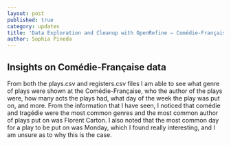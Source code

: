 ```yaml
---
layout: post
published: true
category: updates
title: 'Data Exploration and Cleanup with OpenRefine – Comédie-Française Data '
author: Sophia Pineda
---
```

## Insights on Comédie-Française data 
From both the plays.csv and registers.csv files I am able to see what genre of plays were shown at the Comédie-Française, who the author of the plays were, how many acts the plays had, what day of the week the play was put on, and more. From the information that I have seen, I noticed that comédie and tragédie were the most common genres and the most common author of plays put on was Florent Carton. I also noted that the most common day for a play to be put on was Monday, which I found really interesting, and I am unsure as to why this is the case. 


